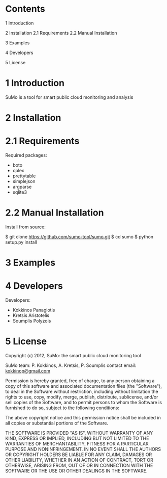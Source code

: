 
 Contents 
================

1 Introduction

2 Installation
2.1 Requirements
2.2 Manual Installation

3 Examples

4 Developers

5 License


1 Introduction 
=======================

SuMo is a tool for smart public cloud monitoring and analysis


2 Installation 
=========================

2.1 Requirements
=========================

Required packages:

- boto
- cplex
- prettytable
- simplejson
- argparse
- sqlite3


2.2 Manual Installation 
==========================

Install from source:

$ git clone https://github.com/sumo-tool/sumo.git
$ cd sumo
$ python setup.py install


3 Examples 
======================


4 Developers
=======================

Developers:
- Kokkinos Panagiotis
- Kretsis Aristotelis
- Soumplis Polyzois


5 License 
======================

 Copyright (c) 2012, SuMo: the smart public cloud monitoring tool

 SuMo team: P. Kokkinos, A. Kretsis, P. Soumplis 
 contact email: kokkinop@gmail.com

 Permission is hereby granted, free of charge, to any person obtaining
 a copy of this software and associated documentation files (the
 "Software"), to deal in the Software without restriction, including
 without limitation the rights to use, copy, modify, merge, publish,
 distribute, sublicense, and/or sell copies of the Software, and to
 permit persons to whom the Software is furnished to do so, subject to
 the following conditions:

 The above copyright notice and this permission notice shall be
 included in all copies or substantial portions of the Software.

 THE SOFTWARE IS PROVIDED "AS IS", WITHOUT WARRANTY OF ANY KIND,
 EXPRESS OR IMPLIED, INCLUDING BUT NOT LIMITED TO THE WARRANTIES OF
 MERCHANTABILITY, FITNESS FOR A PARTICULAR PURPOSE AND
 NONINFRINGEMENT. IN NO EVENT SHALL THE AUTHORS OR COPYRIGHT HOLDERS BE
 LIABLE FOR ANY CLAIM, DAMAGES OR OTHER LIABILITY, WHETHER IN AN ACTION
 OF CONTRACT, TORT OR OTHERWISE, ARISING FROM, OUT OF OR IN CONNECTION
 WITH THE SOFTWARE OR THE USE OR OTHER DEALINGS IN THE SOFTWARE.



